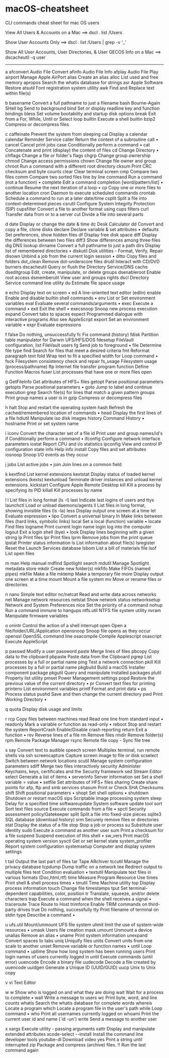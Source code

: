 # macOS-cheatsheet
CLI commands cheat sheet for mac OS users

View All Users & Accounts on a Mac ==> dscl . list /Users

Show User Accounts Only ==> dscl . list /Users | grep -v '_'

Show All User Accounts, User Directories, & User GECOS Info on a Mac ==> dscacheutil -q user

---------------------------------------------------------------------------
a
  afconvert Audio File Convert
  afinfo    Audio File Info
  afplay    Audio File Play
  airport   Manage Apple AirPort
  alias     Create an alias
  alloc     List used and free memory
  apropos   Search the whatis database for strings
  asr       Apple Software Restore
  atsutil   Font registration system utility
  awk       Find and Replace text within file(s)
  
b
  basename  Convert a full pathname to just a filename
  bash      Bourne-Again SHell
  bg        Send to background
  bind      Set or display readline key and function bindings
  bless     Set volume bootability and startup disk options
  break     Exit from a For, While, Until or Select loop
  builtin   Execute a shell builtin
  bzip2     Compress or decompress files
  
c
  caffeinate Prevent the system from sleeping
  cal       Display a calendar
  calendar  Reminder Service
  caller    Return the context of a subroutine call •
  cancel    Cancel print jobs
  case      Conditionally perform a command •
  cat       Concatenate and print (display) the content of files
  cd        Change Directory •
  chflags   Change a file or folder's flags
  chgrp     Change group ownership
  chmod     Change access permissions
  chown     Change file owner and group
  chroot    Run a command with a different root directory
  cksum     Print CRC checksum and byte counts
  clear     Clear terminal screen
  cmp       Compare two files
  comm      Compare two sorted files line by line
  command   Run a command (not a function) •
  complete  Edit a command completion [word/pattern/list] •
  continue  Resume the next iteration of a loop •
  cp        Copy one or more files to another location
  cron      Daemon to execute scheduled commands
  crontab   Schedule a command to run at a later date/time
  csplit    Split a file into context-determined pieces
  csrutil   Configure System Integrity Protection (SIP)
 cupsfilter Convert a file to another format using cups filters
  curl      Transfer data  from or to a server
  cut       Divide a file into several parts
  
d
  date      Display or change the date & time
  dc        Desk Calculator
  dd        Convert and copy a file, clone disks
  declare   Declare variable & set attributes •
  defaults  Set preferences, show hidden files
  df        Display free disk space
  diff      Display the differences between two files
  diff3     Show differences among three files
  dig       DNS lookup
  dirname   Convert a full pathname to just a path
  dirs      Display list of remembered directories •
  diskutil  Disk utilities - Format, Verify, Repair
  disown    Unbind a job from the current login session •
  ditto     Copy files and folders
  dot_clean Remove dot-underscore files
  drutil    Interact with CD/DVD burners
  dscacheutil  Query or flush the Directory Service/DNS cache
  dseditgroup  Edit, create, manipulate, or delete groups
  dsenableroot Enable root access
  dsmemberutil View user and groups rights
  dscl      Directory Service command line utility
  du        Estimate file space usage
  
e
  echo      Display text on screen •
  ed        A line-oriented text editor (edlin)
  enable    Enable and disable builtin shell commands •
  env       List or Set environment variables
  eval      Evaluate several commands/arguments •
  exec      Execute a command •
  exit      Exit the shell •
  execsnoop Snoop new process execution
  expand    Convert tabs to spaces
  expect    Programmed dialogue with interactive programs
            Also see AppleScript
  export    Set an environment variable •
  expr      Evaluate expressions
  
f
  false     Do nothing, unsuccessfully
  fc        Fix command (history)
  fdisk     Partition table manipulator for Darwin UFS/HFS/DOS
  fdesetup  FileVault configuration, list FileVault users
  fg        Send job to foreground •
  file      Determine file type
  find      Search for files that meet a desired criteria
  fmt       Reformat paragraph text
  fold      Wrap text to fit a specified width
  for       Loop command •
  fsck      Filesystem consistency check and repair
  fs_usage  Filesystem usage (process/pathname)
  ftp       Internet file transfer program
  function  Define Function Macros
  fuser     List processes that have one or more files open
  
g
  GetFileInfo Get attributes of HFS+ files
  getopt    Parse positional parameters
  getopts   Parse positional parameters •
  goto      Jump to label and continue execution
  grep      Search file(s) for lines that match a given pattern
  groups    Print group names a user is in
  gzip      Compress or decompress files
  
h
  halt      Stop and restart the operating system
  hash      Refresh the cached/remembered location of commands •
  head      Display the first lines of a file
  hdiutil   Manipulate iso disk images
  history   Command History •
  hostname  Print or set system name
  
i
  iconv     Convert the character set of a file
  id        Print user and group names/id's
  if        Conditionally perform a command •
  ifconfig  Configure network interface parameters
  iostat    Report CPU and i/o statistics
  ipconfig  View and control IP configuration state
  info      Help info
  install   Copy files and set attributes
  iosnoop   Snoop I/O events as they occur
  
j
  jobs      List active jobs •
  join      Join lines on a common field
  
k
  kextfind  List kernel extensions
  kextstat  Display status of loaded kernel extensions (kexts)
  kextunload Terminate driver instances and unload kernel extensions.
  kickstart Configure Apple Remote Desktop
  kill      Kill a process by specifying its PID
  killall   Kill processes by name
  
l
  l         List files in long format (ls -l)
  last      Indicate last logins of users and ttys
  launchctl Load or unload daemons/agents
  ll        List files in long format, showing invisible files (ls -la)
  less      Display output one screen at a time
  let       Evaluate expression •
  lipo      Convert a universal binary
  ln        Make links between files (hard links, symbolic links)
  local     Set a local (function) variable •
  locate    Find files
  logname   Print current login name
  login     log into the computer
  logout    Exit a login shell (bye) •
  look      Display lines beginning with a given string
  lp        Print files
  lpr       Print files
  lprm      Remove jobs from the print queue
  lpstat    Printer status information
  ls        List information about file(s)
  lsregister Reset the Launch Services database
  lsbom     List a bill of materials file
  lsof      List open files
  
m
  man       Help manual
  mdfind    Spotlight search
  mdutil    Manage Spotlight metadata store
  mkdir     Create new folder(s)
  mkfifo    Make FIFOs (named pipes)
  mkfile    Make a file
  mktemp    Make a temporary file
  more      Display output one screen at a time
  mount     Mount a file system
  mv        Move or rename files or directories
  
n
  nano      Simple text editor
  nc/netcat Read and write data across networks
  net       Manage network resources
  netstat   Show network status
  networksetup Network and System Preferences
  nice      Set the priority of a command
  nohup     Run a command immune to hangups
  ntfs.util NTFS file system utility
  nvram     Manipulate  firmware variables
  
o
  onintr    Control the action of a shell interrupt
  open      Open a file/folder/URL/Application
  opensnoop Snoop file opens as they occur
  openssl   OpenSSL command line
  osacompile Compile Applescript
  osascript Execute AppleScript
  
p
  passwd    Modify a user password
  paste     Merge lines of files
  pbcopy    Copy data to the clipboard
  pbpaste   Paste data from the Clipboard
  pgrep     List processes by a full or partial name
  ping      Test a network connection
  pkill     Kill processes by a full or partial name
  pkgbuild  Build a macOS Installer component package
  pkgutil   Query and manipulate installed packages
  plutil    Property list utility
  pmset     Power Management settings
  popd      Restore the previous value of the current directory •
  pr        Convert text files for printing
  printenv  List environment variables
  printf    Format and print data •
  ps        Process status
  pushd     Save and then change the current directory
  pwd       Print Working Directory •
  
q
  quota     Display disk usage and limits
  
r
  rcp       Copy files between machines
  read      Read one line from standard input •
  readonly  Mark a variable or function as read-only •
  reboot    Stop and restart the system
  ReportCrash Enable/Disable crash reporting
  return    Exit a function •
  rev       Reverse lines of a file
  rm        Remove files
  rmdir     Remove folder(s)
  rpm       Remote Package Manager
  rsync     Remote file copy - Sync file tree
  
s
  say       Convert text to audible speech
  screen    Multiplex terminal, run remote shells via ssh
  screencapture Capture screen image to file or disk
  scselect  Switch between network locations
  scutil    Manage system configuration parameters
  sdiff     Merge two files interactively
  security  Administer Keychains, keys, certificates and the Security framework
  sed       Stream Editor
  select    Generate a list of items •
  serverinfo Server information
  set       Set a shell variable = value •
  setfile   Set attributes of HFS+ files
  sharing   Create share points for afp, ftp and smb services
  shasum    Print or Check SHA Checksums
  shift     Shift positional parameters •
  shopt     Set shell options •
  shutdown  Shutdown or restart macOS
  sips      Scriptable image processing system
  sleep     Delay for a specified time
  softwareupdate System software update tool
  sort      Sort text files
  source    Execute commands from a file •
  spctl     Security assessment policy/Gatekeeper
  split     Split a file into fixed-size pieces
  sqlite3   SQL database (download history)
  srm       Securely remove files or directories
  stat      Display the status of a file
  stop      Stop a job or process
  su        Substitute user identity
  sudo      Execute a command as another user
  sum       Print a checksum for a file
  suspend   Suspend execution of this shell •
  sw_vers   Print macOS operating system version
  sysctl    Get or set kernel state
  system_profiler  Report system configuration
  systemsetup Computer and display system settings
  
t
  tail      Output the last part of files
  tar       Tape ARchiver
  tccutil   Manage the privacy database
  tcpdump   Dump traffic on a network
  tee       Redirect output to multiple files
  test      Condition evaluation •
  textutil  Manipulate text files in various formats (Doc,html,rtf)
  time      Measure Program Resource Use
  times     Print shell & shell process times •
  tmutil    Time Machine utility
  top       Display process information
  touch     Change file timestamps
  tput      Set terminal-dependent capabilities, color, position
  tr        Translate, squeeze, and/or delete characters
  trap      Execute a command when the shell receives a signal •
  traceroute Trace Route to Host
  trimforce Enable TRIM commands on third-party drives
  true      Do nothing, successfully
  tty       Print filename of terminal on stdin
  type      Describe a command •
  
u
  ufs.util  Mount/unmount UFS file system
  ulimit    limit the use of system-wide resources •
  umask     Users file creation mask
  umount    Unmount a device
  unalias   Remove an alias •
  uname     Print system information
  unexpand  Convert spaces to tabs
  uniq      Uniquify files
  units     Convert units from one scale to another
  unset     Remove variable or function names •
  until     Loop command •
  uptime    Show how long system has been running
  users     Print login names of users currently logged in
  until     Execute commands (until error)
  uuencode  Encode a binary file 
  uudecode  Decode a file created by uuencode
  uuidgen   Generate a Unique ID (UUID/GUID)
  uucp      Unix to Unix copy
  
v
  vi        Text Editor
  
w
  w         Show who is logged on and what they are doing
  wait      Wait for a process to complete •
  wall      Write a message to users
  wc        Print byte, word, and line counts
  whatis    Search the whatis database for complete words
  whereis   Locate a program
  which     Locate a program file in the user's path
  while     Loop command •
  who       Print all usernames currently logged on
  whoami    Print the current user id and name (`id -un')
  write     Send a message to another user
  
x
  xargs     Execute utility - passing arguments
  xattr     Display and manipulate extended attributes
  xcode-select --install  Install the command line developer tools
 youtube-dl Download video
  yes       Print a string until interrupted
  zip       Package and compress (archive) files.
  !!        Run the last command again
